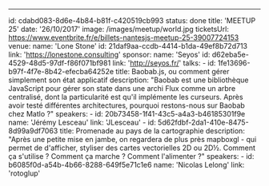 ---

id: cdabd083-8d6e-4b84-b81f-c420519cb993
status: done
title: 'MEETUP 25'
date: '26/10/2017'
image: /images/meetup/world.jpg
ticketsUrl: https://www.eventbrite.fr/e/billets-nantesjs-meetup-25-39007724153
venue:
name: 'Lone Stone'
id: 21daf9aa-ccdb-4414-b1da-49ef8b72d713
link: 'https://lonestone.consulting'
sponsor:
name: 'Seyos'
id: d62eba5e-4529-48d5-97df-f86f071bf981
link: 'http://seyos.fr/'
talks: -
id: 1fe13696-b97f-4f7e-8b42-efecba64252e
title: Baobab.js, ou comment gérer simplement son état applicatif
description: "Baobab est une bibliothèque JavaScript pour gérer son state dans une archi Flux comme un arbre centralisé, dont la particularité est qu'il implémente les curseurs. Après avoir testé différentes architectures, pourquoi restons-nous sur Baobab chez Matlo ?"
speakers: -
id: 20b73458-1f41-43c5-a4a3-b46185301f9e
name: 'Jérémy Lesceau'
link: 'JLesceau' -
id: 5d62fdbf-2da1-410e-8475-8d99a9df7063
title: Promenade au pays de la cartographie
description: "Après une petite mise en jambe, on regardera de plus près mapboxgl - qui permet de d'afficher, styliser des cartes vectorielles 2D ou 2D½. Comment ça s'utilise ? Comment ça marche ? Comment l'alimenter ?"
speakers: -
id: b6085f0d-a54b-4b66-8288-649f5e71c1e6
name: 'Nicolas Lelong'
link: 'rotoglup'
